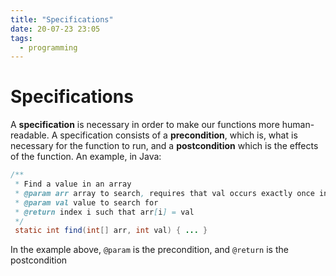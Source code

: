 ```yaml
---
title: "Specifications"
date: 20-07-23 23:05
tags: 
  - programming
---
```


# Specifications

A **specification** is necessary in order to make our functions more human-readable.
A specification consists of a **precondition**, which is, what is necessary for the function to run,
and a **postcondition** which is the effects of the function. An example, in Java:

```java
/**
 * Find a value in an array
 * @param arr array to search, requires that val occurs exactly once in arr
 * @param val value to search for
 * @return index i such that arr[i] = val
 */
 static int find(int[] arr, int val) { ... }
```
In the example above, `@param` is the precondition, and `@return` is the postcondition
